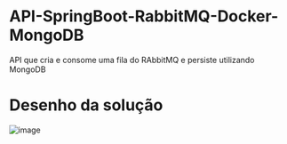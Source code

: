 # API-SpringBoot-RabbitMQ-Docker-MongoDB
API que cria e consome uma fila do RAbbitMQ e persiste utilizando MongoDB

# Desenho da solução 

![image](https://github.com/elisio-ricardo/API-SpringBoot-RabbitMQ-Docker-MongoDB/assets/64418835/a9a9c7bc-4a0a-49dd-a320-49f568591297)
